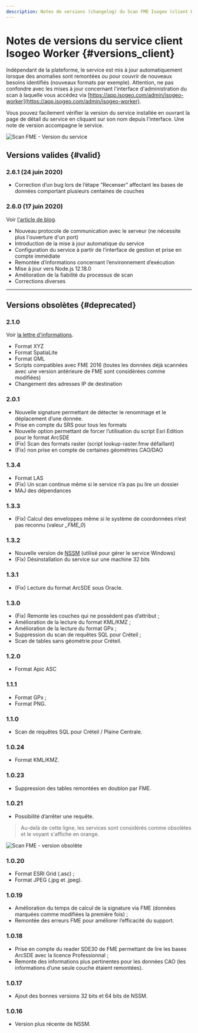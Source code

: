 ```yaml
---
description: Notes de versions (changelog) du Scan FME Isogeo (client Windows)
---
```


# Notes de versions du service client Isogeo Worker {#versions_client}

Indépendant de la plateforme, le service est mis à jour automatiquement lorsque des anomalies sont remontées ou pour couvrir de nouveaux besoins identifiés (nouveaux formats par exemple). Attention, ne pas confondre avec les mises à jour concernant l'interface d'administration du scan à laquelle vous accédez via [https://app.isogeo.com/admin/isogeo-worker](https://app.isogeo.com/admin/isogeo-worker).

Vous pouvez facilement vérifier la version du service installée en ouvrant la page de détail du service en cliquant sur son nom depuis l'interface. Une note de version accompagne le service.

![Scan FME - Version du service](/assets/service_version.png)

## Versions valides {#valid}

### 2.6.1 (24 juin 2020)

* Correction d’un bug lors de l’étape “Recenser” affectant les bases de données comportant plusieurs centaines de couches

### 2.6.0 (17 juin 2020)

Voir [l'article de blog](https://www.isogeo.com/blog-et-actus/2020/06/16/Refonte-du-Scan-Isogeo-tour-d-horizon).

* Nouveau protocole de communication avec le serveur (ne nécessite plus l'ouverture d'un port)
* Introduction de la mise à jour automatique du service
* Configuration du service à partir de l’interface de gestion et prise en compte immédiate
* Remontée d’informations concernant l’environnement d’exécution
* Mise à jour vers Node.js 12.18.0
* Amélioration de la fiabilité du processus de scan
* Corrections diverses

_________

## Versions obsolètes {#deprecated}

### 2.1.0

Voir [la lettre d'informations](http://eepurl.com/b8uYqb).

* Format XYZ
* Format SpatiaLite
* Format GML
* Scripts compatibles avec FME 2016 (toutes les données déjà scannées avec une version antérieure de FME sont considérées comme modifiées)
* Changement des adresses IP de destination

### 2.0.1

* Nouvelle signature permettant de détecter le renommage et le déplacement d’une donnée.
* Prise en compte du SRS pour tous les formats
* Nouvelle option permettant de forcer l’utilisation du script Esri Edition pour le format ArcSDE
* (Fix) Scan des formats raster (script lookup-raster.fmw défaillant)
* (Fix) non prise en compte de certaines géométries CAO/DAO

### 1.3.4

* Format LAS
* (Fix) Un scan continue même si le service n’a pas pu lire un dossier
* MAJ des dépendances

### 1.3.3

* (Fix) Calcul des enveloppes même si le système de coordonnées n’est pas reconnu (valeur *_FME_0*)

### 1.3.2

* Nouvelle version de [NSSM](http://nssm.cc/) (utilisé pour gérer le service Windows)
* (Fix) Désinstallation du service sur une machine 32 bits

### 1.3.1

* (Fix) Lecture du format ArcSDE sous Oracle.

### 1.3.0

* (Fix) Remonte les couches qui ne possèdent pas d’attribut ;
* Amélioration de la lecture du format KML/KMZ ;
* Amélioration de la lecture du format GPx ;
* Suppression du scan de requêtes SQL pour Créteil ;
* Scan de tables sans géométrie pour Créteil.

### 1.2.0

* Format Apic ASC

### 1.1.1

* Format GPx ;
* Format PNG.

### 1.1.0

* Scan de requêtes SQL pour Créteil / Plaine Centrale.

### 1.0.24

* Format KML/KMZ.

### 1.0.23

* Suppression des tables remontées en doublon par FME.

### 1.0.21

* Possibilité d’arrêter une requête.

> Au-delà de cette ligne, les services sont considérés comme obsolètes et le voyant s'affiche en orange.

![Scan FME - version obsolète](/assets/service_version_obsolete.png "Service obsolète")

### 1.0.20

* Format ESRI Grid (.asc) ;
* Format JPEG (.jpg et .jpeg).

### 1.0.19

* Amélioration du temps de calcul de la signature via FME (données marquées comme modifiées la première fois) ;
* Remontée des erreurs FME pour améliorer l’efficacité du support.

### 1.0.18

* Prise en compte du reader SDE30 de FME permettant de lire les bases ArcSDE avec la licence Professionnal ;
* Remonte des informations plus pertinentes pour les données CAO (les informations d’une seule couche étaient remontées).

### 1.0.17

* Ajout des bonnes versions 32 bits et 64 bits de NSSM.

### 1.0.16

* Version plus récente de NSSM.
